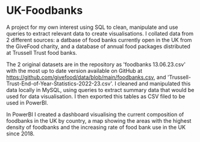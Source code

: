 # UK-Foodbanks
A project for my own interest using SQL to clean, manipulate and use queries to extract relevant data to create visualisations. I collated data from 2 different sources: a datbase of food banks currently open in the UK from the GiveFood charity, and a database of annual food packages distributed at Trussell Trust food banks.

The 2 original datasets are in the repository as 'foodbanks 13.06.23.csv' with the most up to date version available on GitHub at https://github.com/givefood/data/blob/main/foodbanks.csv, and 'Trussell-Trust-End-of-Year-Statistics-2022-23.csv'.
I cleaned and manipulated this data locally in MySQL, using queries to extract summary data that would be used for data visualisation. I then exported this tables as CSV filed to be used in PowerBI.

In PowerBI I created a dashboard visualising the current composition of foodbanks in the UK by country, a map showing the areas with the highest density of foodbanks and the increasing rate of food bank use in the UK since 2018.
